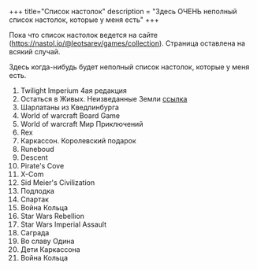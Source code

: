 +++
 title="Список настолок"
 description = "Здесь ОЧЕНЬ неполный список настолок, которые у меня есть"
+++

Пока что список настолок ведется на сайте (https://nastol.io/@leotsarev/games/collection). Страница оставлена на всякий случай. 

Здесь когда-нибудь будет неполный список настолок, которые у меня есть. 

1. Twilight Imperium 4ая редакция
1. Остаться в Живых. Неизведанные Земли [ссылка](https://gaga.ru/game/ostatsja-v-zhivih-neizvedannie-zemli/)
1. Шарлатаны из Кведлинбурга
1. World of warcraft Board Game
1. World of warcraft Мир Приключений
1. Rex
1. Каркассон. Королевский подарок
1. Runeboud
1. Descent
1. Pirate's Cove
1. X-Com
1. Sid Meier's Civilization
1. Подлодка
1. Спартак
1. Война Кольца
1. Star Wars Rebellion
1. Star Wars Imperial Assault
1. Саграда
1. Во славу Одина
1. Дети Каркассона
1. Война Кольца